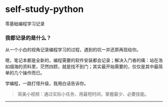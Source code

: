 # self-study-python
零基础编程学习记录
### 我都记录的是什么？

从一个小白的视角记录编程学习的过程，遇到的坑一并还原再现给你。

嗯，笔记本都是全新的，编程需要的软件安装都会记录；解决入门者的痛：站在浩如烟海的资料里，茫然四顾，就是找不到门；其实最开始需要的，仅仅是其中最简单的几个操作而已。

学编程，一路打怪升级，我用白话告诉你。

> 简美小视频：通过实际小任务，用最短时间，掌握最少、必要技能。

------

